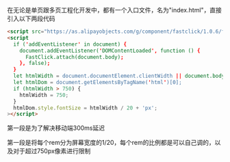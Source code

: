在无论是单页跟多页工程化开发中，都有一个入口文件，名为"index.html"，直接引入以下两段代码
```html
<script src="https://as.alipayobjects.com/g/component/fastclick/1.0.6/fastclick.js"></script>
<script
  if ('addEventListener' in document) {
    document.addEventListener('DOMContentLoaded', function () {
      FastClick.attach(document.body);
    }, false);
  }
  let htmlWidth = document.documentElement.clientWidth || document.body.clientWidth;
  let htmlDom = document.getElementsByTagName('html')[0];
  if (htmlWidth > 750) {
    htmlWidth = 750;
  }
  htmlDom.style.fontSize = htmlWidth / 20 + 'px';
></script>
```


第一段是为了解决移动端300ms延迟

第一段是将每个rem分为屏幕宽度的1/20，每个rem的比例都是可以自己调的，以及对于超过750px像素进行限制